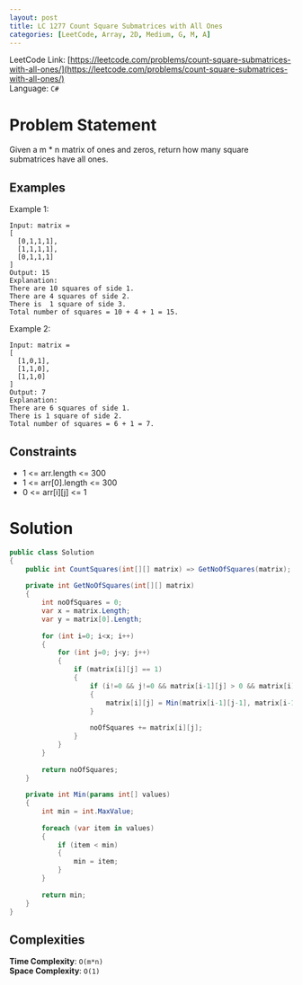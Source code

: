 ```yaml
---
layout: post
title: LC 1277 Count Square Submatrices with All Ones
categories: [LeetCode, Array, 2D, Medium, G, M, A]
---
```


LeetCode Link: [https://leetcode.com/problems/count-square-submatrices-with-all-ones/](https://leetcode.com/problems/count-square-submatrices-with-all-ones/)  
Language: `C#`

# Problem Statement #

Given a m * n matrix of ones and zeros, return how many square submatrices have all ones.

## Examples

Example 1:

```
Input: matrix =
[
  [0,1,1,1],
  [1,1,1,1],
  [0,1,1,1]
]
Output: 15
Explanation: 
There are 10 squares of side 1.
There are 4 squares of side 2.
There is  1 square of side 3.
Total number of squares = 10 + 4 + 1 = 15.
```

Example 2:

```
Input: matrix = 
[
  [1,0,1],
  [1,1,0],
  [1,1,0]
]
Output: 7
Explanation: 
There are 6 squares of side 1.  
There is 1 square of side 2. 
Total number of squares = 6 + 1 = 7.

```
## Constraints  

* 1 <= arr.length <= 300
* 1 <= arr[0].length <= 300
* 0 <= arr[i][j] <= 1

# Solution

``` csharp
public class Solution 
{
    public int CountSquares(int[][] matrix) => GetNoOfSquares(matrix);        
    
    private int GetNoOfSquares(int[][] matrix)
    {
        int noOfSquares = 0;
        var x = matrix.Length;
        var y = matrix[0].Length;
        
        for (int i=0; i<x; i++)
        {            
            for (int j=0; j<y; j++)
            {
                if (matrix[i][j] == 1)
                {
                    if (i!=0 && j!=0 && matrix[i-1][j] > 0 && matrix[i][j-1] > 0 && matrix[i-1][j-1] > 0)
                    {                        
                        matrix[i][j] = Min(matrix[i-1][j-1], matrix[i-1][j], matrix[i][j-1]) + 1;
                    }
                    
                    noOfSquares += matrix[i][j];
                }
            }
        }
        
        return noOfSquares;
    }
    
    private int Min(params int[] values)
    {
        int min = int.MaxValue;
        
        foreach (var item in values)
        {
            if (item < min)
            {
                min = item;
            }
        }
        
        return min;
    }
}
```

## Complexities

**Time Complexity**: `O(m*n)`  
**Space Complexity**: `O(1)`

